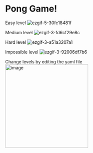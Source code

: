 # Pong Game!

Easy level
![ezgif-5-30fc18481f](https://github.com/zeniaharoon/pong_game/assets/93739116/d6d200a8-18b4-4b2e-b342-973f83eceb5d)

Medium level
![ezgif-3-fd6cf29e8c](https://github.com/zeniaharoon/pong_game/assets/93739116/e3884d54-d54d-42a7-848d-2f0b1f68a8a1)

Hard level
![ezgif-3-a51a3207a1](https://github.com/zeniaharoon/pong_game/assets/93739116/92c061ba-460e-4b3c-b58e-872e7cb20b21)

Impossible level
![ezgif-3-92006df7b6](https://github.com/zeniaharoon/pong_game/assets/93739116/6c848f9a-e928-4848-ac5d-9a1920359120)

Change levels by editing the yaml file
<img width="265" alt="image" src="https://github.com/zeniaharoon/pong_game/assets/93739116/f77d02e3-534a-4f7f-be2a-3c2d7404e572">

